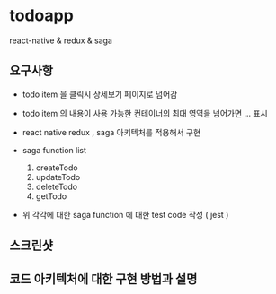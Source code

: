 # todoapp
react-native & redux & saga

## 요구사항

- todo item 을 클릭시 상세보기 페이지로 넘어감
- todo item 의 내용이 사용 가능한 컨테이너의 최대 영역을 넘어가면 ... 표시
- react native redux , saga 아키텍처를 적용해서 구현
- saga function list

  1. createTodo
  2. updateTodo
  3. deleteTodo
  4. getTodo

- 위 각각에 대한 saga function 에 대한 test code 작성 ( jest )

## 스크린샷

## 코드 아키텍처에 대한 구현 방법과 설명
